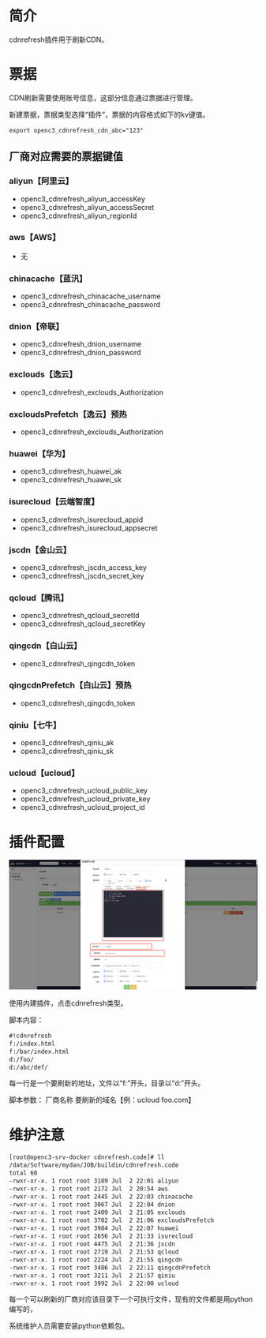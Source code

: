 # 简介

cdnrefresh插件用于刷新CDN。

# 票据

CDN刷新需要使用账号信息，这部分信息通过票据进行管理。

新建票据，票据类型选择“插件”，票据的内容格式如下的kv键值。
```
export openc3_cdnrefresh_cdn_abc="123"
```

## 厂商对应需要的票据键值

### aliyun【阿里云】
   * openc3_cdnrefresh_aliyun_accessKey
   * openc3_cdnrefresh_aliyun_accessSecret
   * openc3_cdnrefresh_aliyun_regionId

### aws【AWS】
   * 无

### chinacache【蓝汛】
   * openc3_cdnrefresh_chinacache_username
   * openc3_cdnrefresh_chinacache_password

### dnion【帝联】
   * openc3_cdnrefresh_dnion_username
   * openc3_cdnrefresh_dnion_password

### exclouds【逸云】
   * openc3_cdnrefresh_exclouds_Authorization

### excloudsPrefetch【逸云】预热
   * openc3_cdnrefresh_exclouds_Authorization

### huawei【华为】
   * openc3_cdnrefresh_huawei_ak
   * openc3_cdnrefresh_huawei_sk

### isurecloud【云端智度】
   * openc3_cdnrefresh_isurecloud_appid
   * openc3_cdnrefresh_isurecloud_appsecret

### jscdn【金山云】
   * openc3_cdnrefresh_jscdn_access_key
   * openc3_cdnrefresh_jscdn_secret_key

### qcloud【腾讯】
   * openc3_cdnrefresh_qcloud_secretId
   * openc3_cdnrefresh_qcloud_secretKey

### qingcdn【白山云】
   * openc3_cdnrefresh_qingcdn_token

### qingcdnPrefetch【白山云】预热
   * openc3_cdnrefresh_qingcdn_token
   
### qiniu【七牛】
   * openc3_cdnrefresh_qiniu_ak
   * openc3_cdnrefresh_qiniu_sk

### ucloud【ucloud】
   * openc3_cdnrefresh_ucloud_public_key
   * openc3_cdnrefresh_ucloud_private_key
   * openc3_cdnrefresh_ucloud_project_id

# 插件配置

![cdnrefresh](/cdnrefresh/images/cdnrefresh.png)

使用内建插件，点击cdnrefresh类型。

脚本内容：
```
#!cdnrefresh
f:/index.html
f:/bar/index.html
d:/foo/
d:/abc/def/
```

每一行是一个要刷新的地址，文件以“f:”开头，目录以“d:”开头。

脚本参数： 厂商名称 要刷新的域名【例：ucloud foo.com】


# 维护注意


```
[root@openc3-srv-docker cdnrefresh.code]# ll /data/Software/mydan/JOB/buildin/cdnrefresh.code
total 60
-rwxr-xr-x. 1 root root 3189 Jul  2 22:01 aliyun
-rwxr-xr-x. 1 root root 2172 Jul  2 20:54 aws
-rwxr-xr-x. 1 root root 2445 Jul  2 22:03 chinacache
-rwxr-xr-x. 1 root root 3067 Jul  2 22:04 dnion
-rwxr-xr-x. 1 root root 2409 Jul  2 21:05 exclouds
-rwxr-xr-x. 1 root root 3702 Jul  2 21:06 excloudsPrefetch
-rwxr-xr-x. 1 root root 3984 Jul  2 22:07 huawei
-rwxr-xr-x. 1 root root 2656 Jul  2 21:33 isurecloud
-rwxr-xr-x. 1 root root 4475 Jul  2 21:36 jscdn
-rwxr-xr-x. 1 root root 2719 Jul  2 21:53 qcloud
-rwxr-xr-x. 1 root root 2224 Jul  2 21:55 qingcdn
-rwxr-xr-x. 1 root root 3486 Jul  2 22:11 qingcdnPrefetch
-rwxr-xr-x. 1 root root 3211 Jul  2 21:57 qiniu
-rwxr-xr-x. 1 root root 3992 Jul  2 22:00 ucloud
```

每一个可以刷新的厂商对应该目录下一个可执行文件，现有的文件都是用python编写的，

系统维护人员需要安装python依赖包。